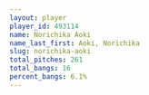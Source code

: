 ```yaml
---
layout: player
player_id: 493114
name: Norichika Aoki
name_last_first: Aoki, Norichika
slug: norichika-aoki
total_pitches: 261
total_bangs: 16
percent_bangs: 6.1%
---
```

